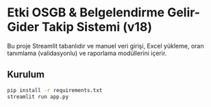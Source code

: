 # Etki OSGB & Belgelendirme Gelir-Gider Takip Sistemi (v18)

Bu proje Streamlit tabanlıdır ve manuel veri girişi, Excel yükleme, oran tanımlama (validasyonlu) ve raporlama modüllerini içerir.

## Kurulum
```bash
pip install -r requirements.txt
streamlit run app.py
```
